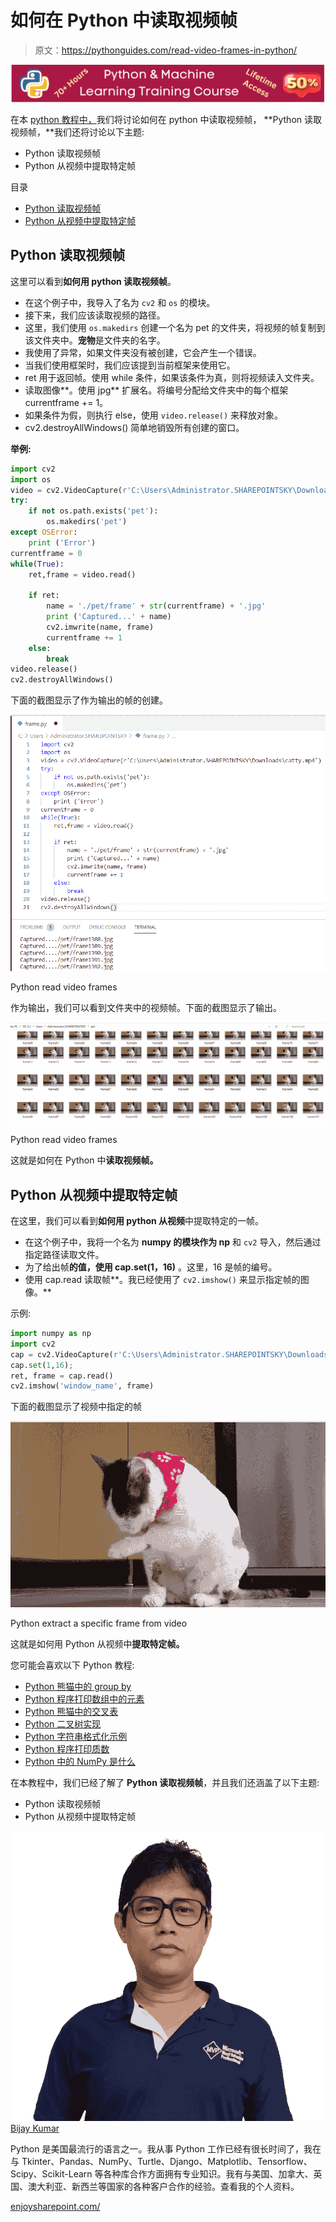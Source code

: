 # 如何在 Python 中读取视频帧

> 原文：<https://pythonguides.com/read-video-frames-in-python/>

[![Python & Machine Learning training courses](img/49ec9c6da89a04c9f45bab643f8c765c.png)](https://sharepointsky.teachable.com/p/python-and-machine-learning-training-course)

在本 [python 教程中，](https://pythonguides.com/python-hello-world-program/)我们将讨论如何在 python 中读取视频帧， **Python 读取视频帧，**我们还将讨论以下主题:

*   Python 读取视频帧
*   Python 从视频中提取特定帧

目录

[](#)

*   [Python 读取视频帧](#Python_read_video_frames "Python read video frames")
*   [Python 从视频中提取特定帧](#Python_extract_a_specific_frame_from_video "Python extract a specific frame from video")

## Python 读取视频帧

这里可以看到**如何用 python 读取视频帧**。

*   在这个例子中，我导入了名为 `cv2` 和 `os` 的模块。
*   接下来，我们应该读取视频的路径。
*   这里，我们使用 `os.makedirs` 创建一个名为 pet 的文件夹，将视频的帧复制到该文件夹中。**宠物**是文件夹的名字。
*   我使用了异常，如果文件夹没有被创建，它会产生一个错误。
*   当我们使用框架时，我们应该提到当前框架来使用它。
*   ret 用于返回帧。使用 while 条件，如果该条件为真，则将视频读入文件夹。
*   读取图像**。使用 jpg** 扩展名。将编号分配给文件夹中的每个框架 currentframe += 1。
*   如果条件为假，则执行 else，使用 `video.release()` 来释放对象。
*   cv2.destroyAllWindows() 简单地销毁所有创建的窗口。

**举例:**

```py
import cv2 
import os 
video = cv2.VideoCapture(r'C:\Users\Administrator.SHAREPOINTSKY\Downloads\catty.mp4') 
try:  
	if not os.path.exists('pet'): 
		os.makedirs('pet') 
except OSError: 
	print ('Error') 
currentframe = 0
while(True): 
	ret,frame = video.read() 

	if ret: 
		name = './pet/frame' + str(currentframe) + '.jpg'
		print ('Captured...' + name) 
		cv2.imwrite(name, frame) 
		currentframe += 1
	else: 
		break
video.release() 
cv2.destroyAllWindows()
```

下面的截图显示了作为输出的帧的创建。

![Python read video frames](img/3f1652cb642bed36a7ac838eabc5f16e.png "Python read video frames 2")

Python read video frames

作为输出，我们可以看到文件夹中的视频帧。下面的截图显示了输出。

![Python read video frames](img/5418d128cf401e230a97b9a158843f33.png "Python read video frames 3")

Python read video frames

这就是如何在 Python 中**读取视频帧。**

## Python 从视频中提取特定帧

在这里，我们可以看到**如何用 python 从视频**中提取特定的一帧。

*   在这个例子中，我将一个名为 **numpy 的模块作为 np** 和 `cv2` 导入，然后通过指定路径读取文件。
*   为了给出帧**的值，使用 cap.set(1，16)** 。这里，16 是帧的编号。
*   使用 cap.read 读取帧**。我已经使用了 `cv2.imshow()` 来显示指定帧的图像。**

示例:

```py
import numpy as np
import cv2
cap = cv2.VideoCapture(r'C:\Users\Administrator.SHAREPOINTSKY\Downloads\catty.mp4')
cap.set(1,16);
ret, frame = cap.read() 
cv2.imshow('window_name', frame) 
```

下面的截图显示了视频中指定的帧

![Python extract a specific frame from video](img/0d17638ac60ae4a20a9627feea781909.png "Python extract a specific frame from video")

Python extract a specific frame from video

这就是如何用 Python 从视频中**提取特定帧。**

您可能会喜欢以下 Python 教程:

*   [Python 熊猫中的 group by](https://pythonguides.com/groupby-in-python-pandas/)
*   [Python 程序打印数组中的元素](https://pythonguides.com/python-program-to-print-element-in-an-array/)
*   [Python 熊猫中的交叉表](https://pythonguides.com/crosstab-in-python-pandas/)
*   [Python 二叉树实现](https://pythonguides.com/python-binary-tree/)
*   [Python 字符串格式化示例](https://pythonguides.com/python-string-formatting/)
*   [Python 程序打印质数](https://pythonguides.com/python-program-to-print-prime-numbers/)
*   [Python 中的 NumPy 是什么](https://pythonguides.com/numpy/)

在本教程中，我们已经了解了 **Python 读取视频帧**，并且我们还涵盖了以下主题:

*   Python 读取视频帧
*   Python 从视频中提取特定帧

![Bijay Kumar MVP](img/9cb1c9117bcc4bbbaba71db8d37d76ef.png "Bijay Kumar MVP")[Bijay Kumar](https://pythonguides.com/author/fewlines4biju/)

Python 是美国最流行的语言之一。我从事 Python 工作已经有很长时间了，我在与 Tkinter、Pandas、NumPy、Turtle、Django、Matplotlib、Tensorflow、Scipy、Scikit-Learn 等各种库合作方面拥有专业知识。我有与美国、加拿大、英国、澳大利亚、新西兰等国家的各种客户合作的经验。查看我的个人资料。

[enjoysharepoint.com/](https://enjoysharepoint.com/)[](https://www.facebook.com/fewlines4biju "Facebook")[](https://www.linkedin.com/in/fewlines4biju/ "Linkedin")[](https://twitter.com/fewlines4biju "Twitter")